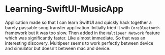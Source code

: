 # Learning-SwiftUI-MusicApp

Application made so that I can learn SwiftUI and quickly hack together a barely passable song transfer application. Initially tried it with `CoreBluetooth` framework but it was too slow. Then added in the `Multipeer Network` feature which was significantly faster. Like almost immediate. So that was an interesting discovery. Multipeer seems to work perfectly between device and simulator but doesn't between mac and device.
